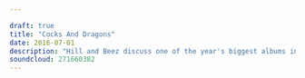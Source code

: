 ```yaml
---

draft: true
title: "Cocks And Dragons"
date: 2016-07-01
description: "Hill and Beez discuss one of the year's biggest albums in Blink 182's California, Glastonbury (yuck), the new Whitechapel album and tracks from Of Mice & Men, Motionless In White, Sum 41 and Taking Back Sunday. We also bring you some of the hidden gems on this year's Warped Tour line-up and take a retrospective look at Slipknot's first ever UK show."
soundcloud: 271660382
---
```

